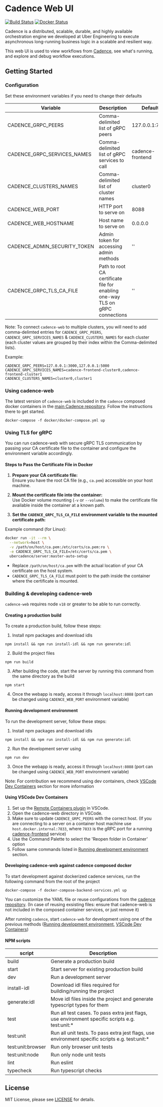 # Cadence Web UI

[![Build Status](https://github.com/uber/cadence-web/actions/workflows/build.yml/badge.svg)](https://github.com/uber/cadence-web/actions/workflows/build.yml) [![Docker Status](https://github.com/uber/cadence-web/actions/workflows/docker_publish.yml/badge.svg)](https://hub.docker.com/r/ubercadence/web/tags)

Cadence is a distributed, scalable, durable, and highly available orchestration engine we developed at Uber Engineering to execute asynchronous long-running business logic in a scalable and resilient way.

This web UI is used to view workflows from [Cadence][cadence], see what's running, and explore and debug workflow executions.


## Getting Started

### Configuration

Set these environment variables if you need to change their defaults

| Variable                     | Description                                   | Default          |
|------------------------------| --------------------------------------------- | ---------------- |
| CADENCE_GRPC_PEERS           | Comma-delimited list of gRPC peers            | 127.0.0.1:7833   |
| CADENCE_GRPC_SERVICES_NAMES  | Comma-delimited list of gRPC services to call | cadence-frontend |
| CADENCE_CLUSTERS_NAMES       | Comma-delimited list of cluster names         | cluster0         |
| CADENCE_WEB_PORT             | HTTP port to serve on                         | 8088             |
| CADENCE_WEB_HOSTNAME         | Host name to serve on                         | 0.0.0.0          |
| CADENCE_ADMIN_SECURITY_TOKEN | Admin token for accessing admin methods       | ''               |
| CADENCE_GRPC_TLS_CA_FILE     | Path to root CA certificate file for enabling one-way TLS on gRPC connections| ''               |

Note: To connect `cadence-web` to multiple clusters, you will need to add comma-delimted entries for `CADENCE_GRPC_PEERS`, `CADENCE_GRPC_SERVICES_NAMES` & `CADENCE_CLUSTERS_NAMES` for each cluster (each cluster values are grouped by their index within the Comma-delimited lists).

Example:
```
CADENCE_GRPC_PEERS=127.0.0.1:3000,127.0.0.1:5000 
CADENCE_GRPC_SERVICES_NAMES=cadence-frontend-cluster0,cadence-frontend-cluster1
CADENCE_CLUSTERS_NAMES=cluster0,cluster1
```


### Using cadence-web

The latest version of `cadence-web` is included in the `cadence` composed docker containers in the [main Cadence repository][cadence]. Follow the instructions there to get started.
```
docker-compose -f docker/docker-compose.yml up
```

### Using TLS for gRPC

You can run cadence-web with secure gRPC TLS communication by passing your CA certificate file to the container and configure the environment variable accordingly.

#### Steps to Pass the Certificate File in Docker

1. **Prepare your CA certificate file:**  
   Ensure you have the root CA file (e.g., `ca.pem`) accessible on your host machine.

2. **Mount the certificate file into the container:**  
   Use Docker volume mounting (`-v` or `--volume`) to make the certificate file available inside the container at a known path.

3. **Set the `CADENCE_GRPC_TLS_CA_FILE` environment variable to the mounted certificate path:**  

Example command (for Linux):

```bash
docker run -it --rm \
  --network=host \
  -v /path/on/host/ca.pem:/etc/certs/ca.pem:ro \
  -e CADENCE_GRPC_TLS_CA_FILE=/etc/certs/ca.pem \
  ubercadence/server:master-auto-setup
```

- Replace `/path/on/host/ca.pem` with the actual location of your CA certificate on the host system.
- `CADENCE_GRPC_TLS_CA_FILE` must point to the path inside the container where the certificate is mounted.

### Building & developing cadence-web 

`cadence-web` requires node `v18` or greater to be able to run correctly.

#### Creating a production build

To create a production build, follow these steps:

1. Install npm packages and download idls
```
npm install && npm run install-idl && npm run generate:idl
```
2. Build the project files
```
npm run build
```
3. After building the code, start the server by running this command from the same directory as the build
```
npm start
```
4. Once the webapp is ready, access it through `localhost:8088` (port can be changed using `CADENCE_WEB_PORT` environment variable)

#### Running development environment

To run the development server, follow these steps:

1. Install npm packages and download idls
```
npm install && npm run install-idl && npm run generate:idl
```
2. Run the development server using
```
npm run dev
```
3. Once the webapp is ready, access it through `localhost:8088` (port can be changed using `CADENCE_WEB_PORT` environment variable)

Note: For contribution we recommend using dev containers, check [VSCode Dev Containers](#using-vscode-dev-containers) section for more information

#### Using VSCode Dev Containers

1. Set up the [Remote Containers plugin](https://marketplace.visualstudio.com/items?itemName=ms-vscode-remote.remote-containers) in VSCode.
2. Open the cadence-web directory in VSCode.
3. Make sure to update `CADENCE_GRPC_PEERS` with the correct host. (If you are connecting to a server on a container host machine use `host.docker.internal:7833`, where `7833` is the gRPC port for a running [cadence-frontend](https://github.com/cadence-workflow/cadence/tree/master/service/frontend) service)
4. Use the Command Palette to select the 'Reopen folder in Container' option
5. Follow same commands listed in [Running development environment](#running-development-environment) section.


#### Developing cadence-web against cadence composed docker

To start development against dockerized cadence services, run the following command from the root of the project
```
docker-compose -f docker-compose-backend-services.yml up
```

You can customize the YAML file or reuse configurations from the [cadence repository](https://github.com/cadence-workflow/cadence/tree/master/docker). (In case of reusing exsisting files: ensure that cadence-web is not included in the composed container services, or just remove it)

After running `cadence`, start `cadence-web` for development using one of the previous methods ([Running development environment](#running-development-environment), [VSCode Dev Containers](#using-vscode-dev-containers))



#### NPM scripts


| script            | Description                                                                                     |
| ----------------- | ----------------------------------------------------------------------------------------------- |
| build             | Generate a production build                                                                       |
| start             | Start server for existing production build                                                      |
| dev               | Run a development server                                                                        |
| install-idl       | Download idl files required for building/running the project                                    |
| generate:idl      | Move idl files inside the project and generate typescript types for them                        |
| test              | Run all test cases. To pass extra jest flags, use environment specific scripts e.g. test:unit:* |
| test:unit         | Run all unit tests. To pass extra jest flags, use environment specific scripts e.g. test:unit:* |
| test:unit:browser | Run only browser unit tests                                                                     |
| test:unit:node    | Run only node unit tests                                                                        |
| lint              | Run eslint                                                                                      |
| typecheck         | Run typescript checks                                                                           |




## License

MIT License, please see [LICENSE](https://github.com/cadence-workflow/cadence-web/blob/master/LICENSE) for details.

[cadence]: https://github.com/cadence-workflow/cadence